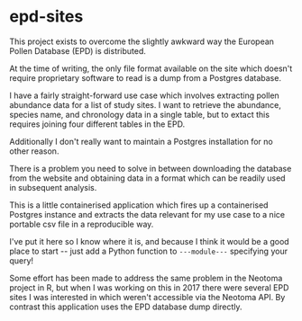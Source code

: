 # epd-sites

This project exists to overcome the slightly awkward way the European Pollen
Database (EPD) is distributed.

At the time of writing, the only file format available on the site which
doesn't require proprietary software to read is a dump from a
Postgres database.

I have a fairly straight-forward use case which involves extracting
pollen abundance data for a list of study sites. I want to retrieve the
abundance, species name, and chronology data in a single table, but to
extact this requires joining four different tables in the EPD.

Additionally I don't really want to maintain a Postgres installation for no
other reason. 

There is a problem you need to solve in between downloading the database from
the website and obtaining data in a format which can be readily used in
subsequent analysis.

This is a little containerised application which fires up a containerised
Postgres instance and extracts the data relevant for my use case to a nice
portable csv file in a reproducible way.

I've put it here so I know where it is, and because I think it would be a good
place to start -- just add a Python function to `---module---` specifying your
query!

Some effort has been made to address the same problem in the Neotoma project in R, but when I was working on this in 2017 there were several EPD sites I was interested in which weren't accessible via the Neotoma API. By contrast this application uses the EPD database dump directly.